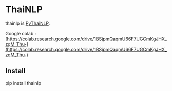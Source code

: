 # ThaiNLP

thainlp is [PyThaiNLP](https://github.com/PyThaiNLP/pythainlp).

Google colab :  [https://colab.research.google.com/drive/1BSjpmQaqmU66F7UGCmKgJHX_zqM_Thu-](https://colab.research.google.com/drive/1BSjpmQaqmU66F7UGCmKgJHX_zqM_Thu-)

## Install

pip install thainlp

